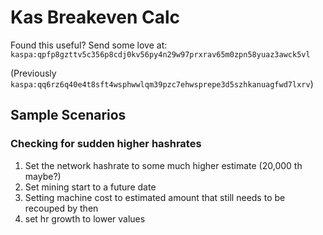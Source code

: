 # Kas Breakeven Calc

Found this useful? Send some love at: `kaspa:qpfp8gzttv5c356p8cdj0kv56py4n29w97prxrav65m0zpn58yuaz3awck5vl`

(Previously `kaspa:qq6rz6q40e4t8sft4wsphwwlqm39pzc7ehwsprepe3d5szhkanuagfwd7lxrv`)

## Sample Scenarios

### Checking for sudden higher hashrates

1. Set the network hashrate to some much higher estimate (20,000 th maybe?)
2. Set mining start to a future date
3. Setting machine cost to estimated amount that still needs to be recouped by then
4. set hr growth to lower values